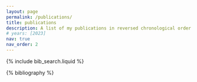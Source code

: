 ```yaml
---
layout: page
permalink: /publications/
title: publications
description: A list of my publications in reversed chronological order.
# years: [2023]
nav: true
nav_order: 2
---
```


<!-- _pages/publications.md -->

<!-- Bibsearch Feature -->

{% include bib_search.liquid %}

<div class="publications">

{% bibliography %}

</div>

